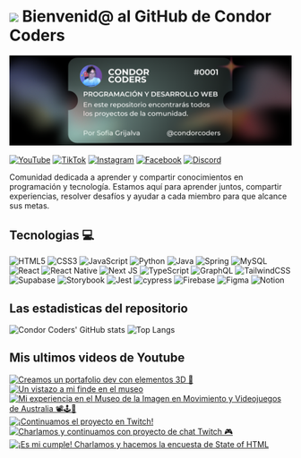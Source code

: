 # <img src="https://media.giphy.com/media/lGhBlBMIN2XsEteTN3/giphy.gif" width="100"/> Bienvenid@ al GitHub de Condor Coders

![Banner de Condor Coders](banner-github-condor-coders.png)

[![YouTube](https://img.shields.io/badge/YouTube-%23FF0000.svg?style=for-the-badge&logo=YouTube&logoColor=white)](https://www.youtube.com/@condorcoders)
[![TikTok](https://img.shields.io/badge/TikTok-%23000000.svg?style=for-the-badge&logo=TikTok&logoColor=white)](https://www.tiktok.com/@condorcoders)
[![Instagram](https://img.shields.io/badge/Instagram-%23E4405F.svg?style=for-the-badge&logo=Instagram&logoColor=white)](https://www.instagram.com/condorcoders/)
[![Facebook](https://img.shields.io/badge/Facebook-%231877F2.svg?style=for-the-badge&logo=Facebook&logoColor=white)](https://www.facebook.com/condorcoders/)
[![Discord](https://img.shields.io/badge/Discord-%235865F2.svg?style=for-the-badge&logo=discord&logoColor=white)](https://discord.gg/ah7zYsBU)

Comunidad dedicada a aprender y compartir conocimientos en programación y tecnología. Estamos aquí para aprender juntos, compartir experiencias, resolver desafíos y ayudar a cada miembro para que alcance sus metas.

## Tecnologias 💻
![HTML5](https://img.shields.io/badge/html5-%23E34F26.svg?style=for-the-badge&logo=html5&logoColor=white)
![CSS3](https://img.shields.io/badge/css3-%231572B6.svg?style=for-the-badge&logo=css3&logoColor=white)
![JavaScript](https://img.shields.io/badge/javascript-%23323330.svg?style=for-the-badge&logo=javascript&logoColor=%23F7DF1E)
![Python](https://img.shields.io/badge/python-3670A0?style=for-the-badge&logo=python&logoColor=ffdd54)
![Java](https://img.shields.io/badge/java-%23ED8B00.svg?style=for-the-badge&logo=openjdk&logoColor=white)
![Spring](https://img.shields.io/badge/spring-%236DB33F.svg?style=for-the-badge&logo=spring&logoColor=white)
![MySQL](https://img.shields.io/badge/mysql-%2300f.svg?style=for-the-badge&logo=mysql&logoColor=white)
<br/>
![React](https://img.shields.io/badge/react-%2320232a.svg?style=for-the-badge&logo=react&logoColor=%2361DAFB)
![React Native](https://img.shields.io/badge/react_native-%2320232a.svg?style=for-the-badge&logo=react&logoColor=%2361DAFB)
![Next JS](https://img.shields.io/badge/Next-black?style=for-the-badge&logo=next.js&logoColor=white)
![TypeScript](https://img.shields.io/badge/typescript-%23007ACC.svg?style=for-the-badge&logo=typescript&logoColor=white)
![GraphQL](https://img.shields.io/badge/-GraphQL-E10098?style=for-the-badge&logo=graphql&logoColor=white)
![TailwindCSS](https://img.shields.io/badge/tailwindcss-%2338B2AC.svg?style=for-the-badge&logo=tailwind-css&logoColor=white)
<br/>
![Supabase](https://img.shields.io/badge/Supabase-3ECF8E?style=for-the-badge&logo=supabase&logoColor=white)
![Storybook](https://img.shields.io/badge/-Storybook-FF4785?style=for-the-badge&logo=storybook&logoColor=white)
![Jest](https://img.shields.io/badge/-jest-%23C21325?style=for-the-badge&logo=jest&logoColor=white)
![cypress](https://img.shields.io/badge/-cypress-%23E5E5E5?style=for-the-badge&logo=cypress&logoColor=058a5e)
![Firebase](https://img.shields.io/badge/Firebase-039BE5?style=for-the-badge&logo=Firebase&logoColor=white)
![Figma](https://img.shields.io/badge/figma-%23F24E1E.svg?style=for-the-badge&logo=figma&logoColor=white)
![Notion](https://img.shields.io/badge/Notion-%23000000.svg?style=for-the-badge&logo=notion&logoColor=white)

## Las estadisticas del repositorio
![Condor Coders' GitHub stats](https://github-readme-stats.vercel.app/api?username=condorcoders&show_icons=true&theme=dark) ![Top Langs](https://github-readme-stats.vercel.app/api/top-langs/?username=condorcoders&layout=compact&theme=dark)

## Mis ultimos videos de Youtube
<!-- BEGIN YOUTUBE-CARDS -->
[![Creamos un portafolio dev con elementos 3D 🧊](https://ytcards.demolab.com/?id=Mv7nnR-x4dc&title=Creamos+un+portafolio+dev+con+elementos+3D+%F0%9F%A7%8A&lang=en&timestamp=1729812857&background_color=%230d1117&title_color=%23ffffff&stats_color=%23dedede&max_title_lines=1&width=250&border_radius=5 "Creamos un portafolio dev con elementos 3D 🧊")](https://www.youtube.com/watch?v=Mv7nnR-x4dc)
[![Un vistazo a mi finde en el museo](https://ytcards.demolab.com/?id=4uRXZdb5IXo&title=Un+vistazo+a+mi+finde+en+el+museo&lang=en&timestamp=1728940014&background_color=%230d1117&title_color=%23ffffff&stats_color=%23dedede&max_title_lines=1&width=250&border_radius=5 "Un vistazo a mi finde en el museo")](https://www.youtube.com/watch?v=4uRXZdb5IXo)
[![Mi experiencia en el Museo de la Imagen en Movimiento y Videojuegos de Australia 📽🕹🦘](https://ytcards.demolab.com/?id=zST3Z-1_4yE&title=Mi+experiencia+en+el+Museo+de+la+Imagen+en+Movimiento+y+Videojuegos+de+Australia+%F0%9F%93%BD%F0%9F%95%B9%F0%9F%A6%98&lang=en&timestamp=1728936669&background_color=%230d1117&title_color=%23ffffff&stats_color=%23dedede&max_title_lines=1&width=250&border_radius=5 "Mi experiencia en el Museo de la Imagen en Movimiento y Videojuegos de Australia 📽🕹🦘")](https://www.youtube.com/watch?v=zST3Z-1_4yE)
[![¡Continuamos el proyecto en Twitch!](https://ytcards.demolab.com/?id=OhgQdr0YHDA&title=%C2%A1Continuamos+el+proyecto+en+Twitch%21&lang=en&timestamp=1728318219&background_color=%230d1117&title_color=%23ffffff&stats_color=%23dedede&max_title_lines=1&width=250&border_radius=5 "¡Continuamos el proyecto en Twitch!")](https://www.youtube.com/watch?v=OhgQdr0YHDA)
[![Charlamos y continuamos con proyecto de chat Twitch 🎮](https://ytcards.demolab.com/?id=vEqwws8mGSQ&title=Charlamos+y+continuamos+con+proyecto+de+chat+Twitch+%F0%9F%8E%AE&lang=en&timestamp=1728104518&background_color=%230d1117&title_color=%23ffffff&stats_color=%23dedede&max_title_lines=1&width=250&border_radius=5 "Charlamos y continuamos con proyecto de chat Twitch 🎮")](https://www.youtube.com/watch?v=vEqwws8mGSQ)
[![¡Es mi cumple! Charlamos y hacemos la encuesta de State of HTML](https://ytcards.demolab.com/?id=NzkVsjDDHeY&title=%C2%A1Es+mi+cumple%21+Charlamos+y+hacemos+la+encuesta+de+State+of+HTML&lang=en&timestamp=1727317944&background_color=%230d1117&title_color=%23ffffff&stats_color=%23dedede&max_title_lines=1&width=250&border_radius=5 "¡Es mi cumple! Charlamos y hacemos la encuesta de State of HTML")](https://www.youtube.com/watch?v=NzkVsjDDHeY)
<!-- END YOUTUBE-CARDS -->
